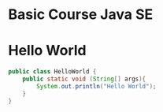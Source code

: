 # Basic Course Java SE

# Hello World
```java
public class HelloWorld {
    public static void (String[] args){
        System.out.println("Hello World");
    }
}
```